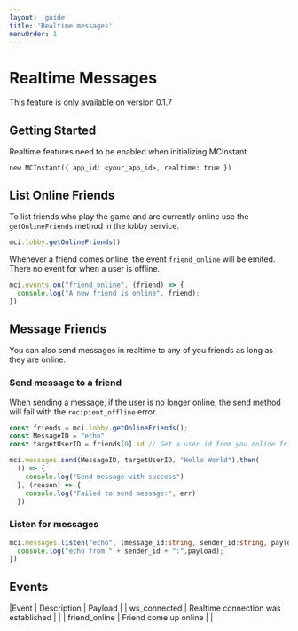 ```yaml
---
layout: 'guide'
title: 'Realtime messages'
menuOrder: 1
---
```


# Realtime Messages
This feature is only available on version 0.1.7

## Getting Started
Realtime features need to be enabled when initializing MCInstant

```
new MCInstant({ app_id: <your_app_id>, realtime: true })
```

## List Online Friends
To list friends who play the game and are currently online use the `getOnlineFriends` method in the lobby service.
```typescript
mci.lobby.getOnlineFriends()
```

Whenever a friend comes online, the event `friend_online` will be emited.
There no event for when a user is offline.

```typescript
mci.events.on("friend_online", (friend) => {
  console.log("A new friend is online", friend);
})
```

## Message Friends
You can also send messages in realtime to any of you friends as long as they are online.

### Send message to a friend
When sending a message, if the user is no longer online, the send method will fail with the `recipient_offline` error.

```typescript
const friends = mci.lobby.getOnlineFriends();
const MessageID = "echo"
const targetUserID = friends[0].id // Get a user id from you online friends list

mci.messages.send(MessageID, targetUserID, "Hello World").then(
  () => {
    console.log("Send message with success")
  }, (reason) => {
    console.log("Failed to send message:", err)
  })
```

### Listen for messages
```typescript
mci.messages.listen("echo", (message_id:string, sender_id:string, payload:any) => {
  console.log("echo from " + sender_id + ":",payload);
})
```

## Events

|Event | Description | Payload |
| ws_connected | Realtime connection was established  | |
| friend_online | Friend come up online  | |